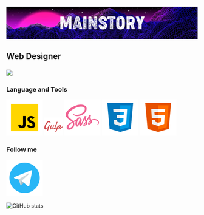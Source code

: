 ![](https://github.com/mainstory/mainstory/blob/main/assets/github-header.png)

## Web Designer 
###
![](https://www.mygo.ge/uploads/blog/1584023795.jpg)

### Language and Tools

![](https://github.com/mainstory/mainstory/blob/main/assets/icons8-javascript.svg)
![](https://github.com/mainstory/mainstory/blob/main/assets/icons8-gulp-an-open-source-javascript-toolkit-by-fractal-innovations-48.png)
![](https://github.com/mainstory/mainstory/blob/main/assets/icons8-sass.svg)
![](https://github.com/mainstory/mainstory/blob/main/assets/icons8-css3.svg)
![](https://github.com/mainstory/mainstory/blob/main/assets/icons8-html-5.svg)

### Follow me

[![](https://github.com/mainstory/mainstory/blob/main/assets/icons8-%D1%82%D0%B5%D0%BB%D0%B5%D0%B3%D1%80%D0%B0%D0%BC%D0%BC%D0%B0-app.svg)](https://t.me/mainstory66)

![GitHub stats](https://github-readme-stats.vercel.app/api?username=mainstory&show_icons=true&theme=radical)
